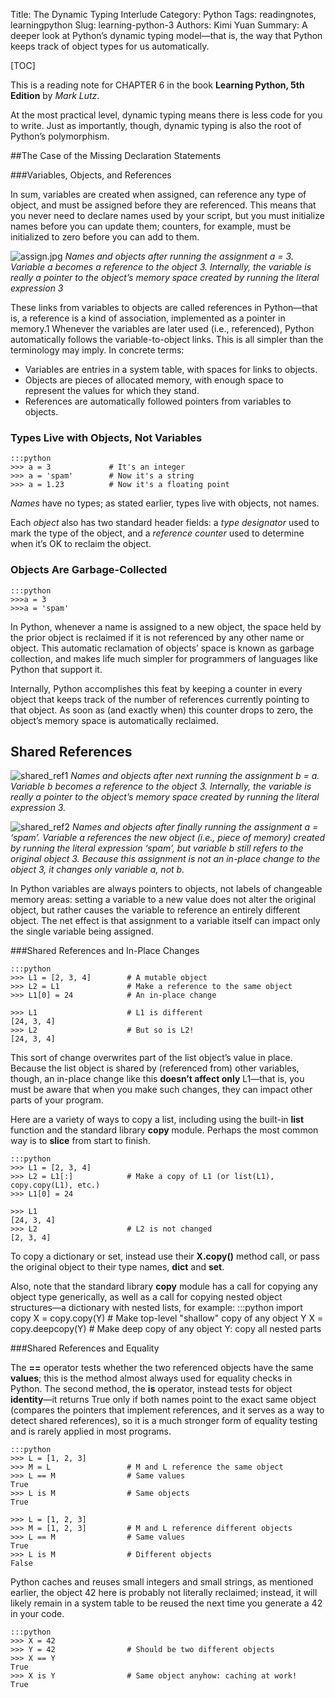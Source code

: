 Title: The Dynamic Typing Interlude
Category: Python
Tags: readingnotes, learningpython
Slug: learning-python-3
Authors: Kimi Yuan
Summary: A deeper look at Python’s dynamic typing model—that is, the way that Python keeps track of object types for us automatically.

[TOC]

This is a reading note for CHAPTER 6 in the book **Learning Python, 5th Edition** by *Mark Lutz*.

At the most practical level, dynamic typing means there is less code for you to write. Just as importantly, though, dynamic typing is also the root of Python’s polymorphism.

##The Case of the Missing Declaration Statements

###Variables, Objects, and References

In sum, variables are created when assigned, can reference any type of object, and must be assigned before they are referenced. This means that you never need to declare names used by your script, but you must initialize names before you can update them; counters, for example, must be initialized to zero before you can add to them.

![assign.jpg]({filename}/images/assign.jpg)
*Names and objects after running the assignment a = 3. Variable a becomes a reference to the object 3. Internally, the variable is really a pointer to the object’s memory space created by running the literal expression 3*

These links from variables to objects are called references in Python—that is, a reference is a kind of association, implemented as a pointer in memory.1 Whenever the variables are later used (i.e., referenced), Python automatically follows the variable-to-object links. This is all simpler than the terminology may imply. In concrete terms:
* Variables are entries in a system table, with spaces for links to objects.
* Objects are pieces of allocated memory, with enough space to represent the values for which they stand.
* References are automatically followed pointers from variables to objects.

### Types Live with Objects, Not Variables

    :::python
    >>> a = 3             # It's an integer
    >>> a = 'spam'        # Now it's a string
    >>> a = 1.23          # Now it's a floating point


*Names* have no types; as stated earlier, types live with objects, not names.

Each *object* also has two standard header fields: a *type designator* used to mark the type of the object, and a *reference counter* used to determine when it’s OK to reclaim the object.

### Objects Are Garbage-Collected

    :::python
    >>>a = 3
    >>>a = 'spam'

In Python, whenever a name is assigned to a new object, the space held by the prior object is reclaimed if it is not referenced by any other name or object. This automatic reclamation of objects’ space is known as garbage collection, and makes life much simpler for programmers of languages like Python that support it.

Internally, Python accomplishes this feat by keeping a counter in every object that keeps track of the number of references currently pointing to that object. As soon as (and exactly when) this counter drops to zero, the object’s memory space is automatically reclaimed.

## Shared References

![shared_ref1]({filename}/images/shared_ref1.jpg)
*Names and objects after next running the assignment b = a. Variable b becomes a reference to the object 3. Internally, the variable is really a pointer to the object’s memory space created by running the literal expression 3.*

![shared_ref2]({filename}/images/shared_ref2.jpg)
*Names and objects after finally running the assignment a = ‘spam’. Variable a references the new object (i.e., piece of memory) created by running the literal expression ‘spam’, but variable b still refers to the original object 3. Because this assignment is not an in-place change to the object 3, it changes only variable a, not b.*

In Python variables are always pointers to objects, not labels of changeable memory areas: setting a variable to a new value does not alter the original object, but rather causes the variable to reference an entirely different object. The net effect is that assignment to a variable itself can impact only the single variable being assigned.

###Shared References and In-Place Changes

    :::python
    >>> L1 = [2, 3, 4]        # A mutable object
    >>> L2 = L1               # Make a reference to the same object
    >>> L1[0] = 24            # An in-place change

    >>> L1                    # L1 is different
    [24, 3, 4]
    >>> L2                    # But so is L2!
    [24, 3, 4]

This sort of change overwrites part of the list object’s value in place. Because the list object is shared by (referenced from) other variables, though, an in-place change like this **doesn’t affect only** L1—that is, you must be aware that when you make such changes, they can impact other parts of your program.

Here are a variety of ways to copy a list, including using the built-in **list** function and the standard library **copy** module. Perhaps the most common way is to **slice** from start to finish.

    :::python
    >>> L1 = [2, 3, 4]
    >>> L2 = L1[:]            # Make a copy of L1 (or list(L1), copy.copy(L1), etc.)
    >>> L1[0] = 24

    >>> L1
    [24, 3, 4]
    >>> L2                    # L2 is not changed
    [2, 3, 4]


To copy a dictionary or set, instead use their **X.copy()** method call, or pass the original object to their type names, **dict** and **set**.

Also, note that the standard library **copy** module has a call for copying any object type generically, as well as a call for copying nested object structures—a dictionary with nested lists, for example:
    :::python
    import copy
    X = copy.copy(Y) # Make top-level "shallow" copy of any object Y
    X = copy.deepcopy(Y) # Make deep copy of any object Y: copy all nested parts


###Shared References and Equality

The **==** operator tests whether the two referenced objects have the same **values**; this is the method almost always used for equality checks in Python. The second method, the **is** operator, instead tests for object **identity**—it returns True only if both names point to the exact same object (compares the pointers that implement references, and it serves as a way to detect shared references), so it is a much stronger form of equality testing and is rarely applied in most programs.

    :::python
    >>> L = [1, 2, 3]
    >>> M = L                 # M and L reference the same object
    >>> L == M                # Same values
    True
    >>> L is M                # Same objects
    True

    >>> L = [1, 2, 3]
    >>> M = [1, 2, 3]         # M and L reference different objects
    >>> L == M                # Same values
    True
    >>> L is M                # Different objects
    False

Python caches and reuses small integers and small strings, as mentioned earlier, the object 42 here is probably not literally reclaimed; instead, it will likely remain in a system table to be reused the next time you generate a 42 in your code.


    :::python
    >>> X = 42
    >>> Y = 42                # Should be two different objects
    >>> X == Y
    True
    >>> X is Y                # Same object anyhow: caching at work!
    True
